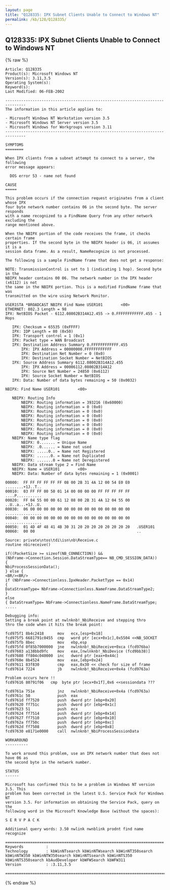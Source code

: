 ```yaml
---
layout: page
title: "Q128335: IPX Subnet Clients Unable to Connect to Windows NT"
permalink: /kb/128/Q128335/
---
```


## Q128335: IPX Subnet Clients Unable to Connect to Windows NT

{% raw %}

	Article: Q128335
	Product(s): Microsoft Windows NT
	Version(s): 3.11,3.5
	Operating System(s): 
	Keyword(s): 
	Last Modified: 06-FEB-2002
	
	-------------------------------------------------------------------------------
	The information in this article applies to:
	
	- Microsoft Windows NT Workstation version 3.5 
	- Microsoft Windows NT Server version 3.5 
	- Microsoft Windows for Workgroups version 3.11 
	-------------------------------------------------------------------------------
	
	SYMPTOMS
	========
	
	When IPX clients from a subnet attempt to connect to a server, the following
	error message appears:
	
	  DOS error 53 - name not found
	
	CAUSE
	=====
	
	This problem occurs if the connection request originates from a client whose IPX
	four byte network number contains 06 in the second byte. The server responds
	with a name recognized to a FindName Query from any other network excluding the
	range mentioned above.
	
	When the NBIPX portion of the code receives the frame, it checks certain frame
	properties. If the second byte in the NBIPX header is 06, it assumes it is a
	session data frame. As a result, NameRecognize is not processed.
	
	The following is a sample FindName frame that does not get a response:
	
	NOTE: TransmissionControl is set to 1 (indicating 1 hop). Second byte in the
	NBIPX header contains 00 06. The network number in the IPX header (x6112) is not
	the same in the NBIPX portion. This is a modified FindName frame that was
	transmitted on the wire using Network Monitor.
	
	USER1STA *BROADCAST NBIPX Find Name USER101        <00>
	ETHERNET: 802.3 Length = 98
	IPX: NetBIOS Packet - 6112.08002B314A12.455 -> 0.FFFFFFFFFFFF.455 - 1 Hops
	
	   IPX: Checksum = 65535 (0xFFFF)
	   IPX: IDP Length = 80 (0x50)
	   IPX: Transport control = 1 (0x1)
	   IPX: Packet type = WAN Broadcast
	   IPX: Destination Address Summary 0.FFFFFFFFFFFF.455
	       IPX: IPX Address = 00000000.FFFFFFFFFFFF
	       IPX: Destination Net Number = 0 (0x0)
	       IPX: Destination Socket Number = NetBIOS
	   IPX: Source Address Summary 6112.08002B314A12.455
	       IPX: IPX Address = 00006112.08002B314A12
	       IPX: Source Net Number = 24850 (0x6112)
	       IPX: Source Socket Number = NetBIOS
	   IPX: Data: Number of data bytes remaining = 50 (0x0032)
	
	NBIPX: Find Name USER101        <00>
	
	   NBIPX: Routing Info
	       NBIPX: Routing information = 393216 (0x60000)
	       NBIPX: Routing information = 0 (0x0)
	       NBIPX: Routing information = 0 (0x0)
	       NBIPX: Routing information = 0 (0x0)
	       NBIPX: Routing information = 0 (0x0)
	       NBIPX: Routing information = 0 (0x0)
	       NBIPX: Routing information = 0 (0x0)
	       NBIPX: Routing information = 0 (0x0)
	   NBIPX: Name type flag
	       NBIPX: 0....... = Unique Name
	       NBIPX: .0...... = Name not used
	       NBIPX: .....0.. = Name not Registered
	       NBIPX: ......0. = Name not Duplicated
	       NBIPX: .......0 = Name not Deregistered
	   NBIPX: Data stream type 2 = Find Name
	   NBIPX: Name = USER101        <00>
	   NBIPX: Data: Number of data bytes remaining = 1 (0x0001)
	
	00000:  FF FF FF FF FF FF 08 00 2B 31 4A 12 00 54 E0 E0   ........+1J..T..
	00010:  03 FF FF 00 50 01 14 00 00 00 00 FF FF FF FF FF   ....P...........
	00020:  FF 04 55 00 00 61 12 08 00 2B 31 4A 12 04 55 00   ..U..a...+1J..U.
	00030:  06 00 00 00 00 00 00 00 00 00 00 00 00 00 00 00   ................
	00040:  00 00 00 00 00 00 00 00 00 00 00 00 00 00 00 00   ................
	00050:  01 4D 4F 48 41 4B 30 31 20 20 20 20 20 20 20 20   .USER101
	00060:  00 00                                             ..
	
	Source: private\ntos\tdi\isn\nb\Receive.c
	routine nbireceive()
	
	if((PacketSize >= sizeof(NB_CONNECTION)) &&
	(NbFrame->Connection.Session.DataStreamType== NB_CMD_SESSION_DATA))
	{
	NbiProcessSessionData();
	} else {
	<BR/><BR/>
	if (NbFrame->Connectionless.IpxHeader.PacketType == 0x14)
	{
	DataStreamType= NbFrame->Connectionless.NameFrame.DataStreamType2;
	}
	else
	{ DataStreamType= NbFrame->Connectionless.NameFrame.DataStreamType;
	.....
	
	Debugging info:
	Setting a break point at nwlnknb!_NbiReceive and stepping thro
	thro the code when it hits the break point:
	
	fcd975f1 8b4c2418      mov   ecx,[esp+0x18]
	fcd975f5 6681791c0455  cmp   word ptr [ecx+0x1c],0x5504 <<NB_SOCKET
	fcd975fb 8bec          mov   ebp,esp
	fcd975fd 0f85b7000000  jne   nwlnknb!_NbiReceive+0xca (fcd976ba)
	fcd97603 a138bbd9fc    mov   eax,[nwlnknb!_NbiDevice (fcd9bb38)]
	fcd97608 ff804c040000  inc   dword ptr [eax+0x44c]
	fcd9760e 8b4524        mov   eax,[ebp+0x24]
	fcd97611 83f830        cmp   eax,0x30 << check for size of frame
	fcd97614 7224          jb    nwlnknb!_NbiReceive+0x4a (fcd9763a)
	
	Problem occurs here !!
	fcd97616 80791f06   cmp  byte ptr [ecx+0x1f],0x6 <<sessiondata ???
	
	fcd9761a 751e          jnz   nwlnknb!_NbiReceive+0x4a (fcd9763a)
	fcd9761c 50            push  eax
	fcd9761d ff7520        push  dword ptr [ebp+0x20]
	fcd97620 ff751c        push  dword ptr [ebp+0x1c]
	fcd97623 51            push  ecx
	fcd97624 ff7514        push  dword ptr [ebp+0x14]
	fcd97627 ff7510        push  dword ptr [ebp+0x10]
	fcd9762a ff750c        push  dword ptr [ebp+0xc]
	fcd9762d ff7508        push  dword ptr [ebp+0x8]
	fcd97630 e8171e0000    call  nwlnknb!_NbiProcessSessionData
	
	WORKAROUND
	----------
	
	To work around this problem, use an IPX network number that does not have 06 as
	the second byte in the network number.
	
	STATUS
	------
	
	Microsoft has confirmed this to be a problem in Windows NT version 3.5. This
	problem has been corrected in the latest U.S. Service Pack for Windows NT
	version 3.5. For information on obtaining the Service Pack, query on the
	following word in the Microsoft Knowledge Base (without the spaces):
	
	S E R V P A C K
	
	Additional query words: 3.50 nwlink nwnblink prodnt find name recognize
	
	======================================================================
	Keywords          :  
	Technology        : kbWinNTsearch kbWinNTWsearch kbWinNT350search kbWinNTW350 kbWinNTW350search kbWinNTSsearch kbWinNTS350 kbWinNTS350search kbAudDeveloper kbWFWSearch kbWFW311
	Version           : :3.11,3.5
	
	=============================================================================
	

{% endraw %}
